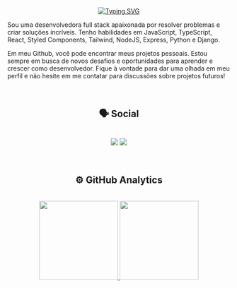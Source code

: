 
 <div align="center">
<a href="https://git.io/typing-svg"><img src="https://readme-typing-svg.demolab.com?font=Fira+Code&weight=500&size=27&pause=1000&color=821BFD&background=2E0A3000&center=true&vCenter=true&width=435&lines=Bem-vindo(a)+ao+meu+GitHub!" alt="Typing SVG" /></a>
 </div>
</center>

Sou uma desenvolvedora full stack apaixonada por resolver problemas e criar soluções incríveis. Tenho habilidades em JavaScript, TypeScript, React, Styled Components, Tailwind, NodeJS, Express, Python e Django. 

Em meu Github, você pode encontrar meus projetos pessoais. Estou sempre em busca de novos desafios e oportunidades para aprender e crescer como desenvolvedor. Fique à vontade para dar uma olhada em meu perfil e não hesite em me contatar para discussões sobre projetos futuros!
<br>
<br>
<br>
<div align="center">
 
## 🗣️ Social
 
<br>
  <a href = "mailto:andressalsmenezes@gmail.com"><img src="https://img.shields.io/badge/-Gmail-%23333?style=for-the-badge&logo=gmail&logoColor=red" target="_blank"></a>
  <a href="https://www.linkedin.com/in/andressalsmenezes/" target="_blank"><img src="https://img.shields.io/badge/-LinkedIn-%230077B5?style=for-the-badge&logo=linkedin&logoColor=white" target="_blank"></a> 
  
</div>
<br>
<br>
<div align="center" >
 
##  ⚙️ GitHub Analytics
 <br>
 <!---
gbdnz/gbdnz is a ✨ special ✨ repository because its `README.md` (this file) appears on your GitHub profile.
You can click the Preview link to take a look at your changes.
--->
<div align="center">
<div> <a href="https://github.com/AndressaLSMenezes">
<img height="178em" src="https://github-readme-stats-sigma-five.vercel.app/api/top-langs/?username=AndressaLSMenezes&layout=compact&langs_count=7&theme=midnight-purple"/>
<img height="178em" src="https://github-readme-stats-sigma-five.vercel.app/api?username=AndressaLSMenezes&show_icons=true&theme=midnight-purple"/>
</div>
</div>


  <!-- <a href="https://github.com/AndressaLSMenezes">
  <img height="180em" width="49%" src="https://github-readme-stats.vercel.app/api?username=AndressaLSMenezes&show_icons=true&theme=tokyonight&include_all_commits=true&count_private=true"/>
  <img height="180em" width="49%" src="https://github-readme-stats.vercel.app/api/top-langs/?username=AndressaLSMenezes&layout=compact&langs_count=7&theme=tokyonight"/> -->
   
